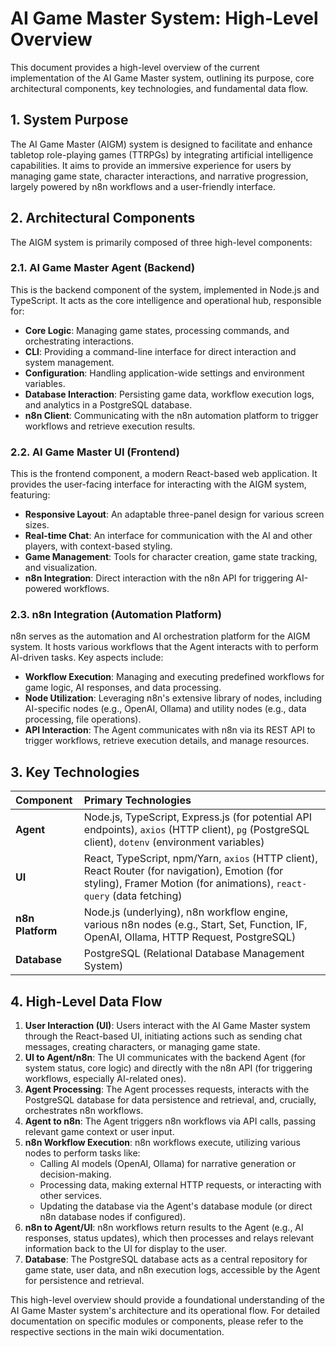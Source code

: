 # AI Game Master System: High-Level Overview

This document provides a high-level overview of the current implementation of the AI Game Master system, outlining its purpose, core architectural components, key technologies, and fundamental data flow.

## 1. System Purpose

The AI Game Master (AIGM) system is designed to facilitate and enhance tabletop role-playing games (TTRPGs) by integrating artificial intelligence capabilities. It aims to provide an immersive experience for users by managing game state, character interactions, and narrative progression, largely powered by n8n workflows and a user-friendly interface.

## 2. Architectural Components

The AIGM system is primarily composed of three high-level components:

### 2.1. AI Game Master Agent (Backend)

This is the backend component of the system, implemented in Node.js and TypeScript. It acts as the core intelligence and operational hub, responsible for:

*   **Core Logic**: Managing game states, processing commands, and orchestrating interactions.
*   **CLI**: Providing a command-line interface for direct interaction and system management.
*   **Configuration**: Handling application-wide settings and environment variables.
*   **Database Interaction**: Persisting game data, workflow execution logs, and analytics in a PostgreSQL database.
*   **n8n Client**: Communicating with the n8n automation platform to trigger workflows and retrieve execution results.

### 2.2. AI Game Master UI (Frontend)

This is the frontend component, a modern React-based web application. It provides the user-facing interface for interacting with the AIGM system, featuring:

*   **Responsive Layout**: An adaptable three-panel design for various screen sizes.
*   **Real-time Chat**: An interface for communication with the AI and other players, with context-based styling.
*   **Game Management**: Tools for character creation, game state tracking, and visualization.
*   **n8n Integration**: Direct interaction with the n8n API for triggering AI-powered workflows.

### 2.3. n8n Integration (Automation Platform)

n8n serves as the automation and AI orchestration platform for the AIGM system. It hosts various workflows that the Agent interacts with to perform AI-driven tasks. Key aspects include:

*   **Workflow Execution**: Managing and executing predefined workflows for game logic, AI responses, and data processing.
*   **Node Utilization**: Leveraging n8n's extensive library of nodes, including AI-specific nodes (e.g., OpenAI, Ollama) and utility nodes (e.g., data processing, file operations).
*   **API Interaction**: The Agent communicates with n8n via its REST API to trigger workflows, retrieve execution details, and manage resources.

## 3. Key Technologies

| Component        | Primary Technologies                                                                                                                                                                      |
| :--------------- | :---------------------------------------------------------------------------------------------------------------------------------------------------------------------------------------- |
| **Agent**        | Node.js, TypeScript, Express.js (for potential API endpoints), `axios` (HTTP client), `pg` (PostgreSQL client), `dotenv` (environment variables)                                             |
| **UI**           | React, TypeScript, npm/Yarn, `axios` (HTTP client), React Router (for navigation), Emotion (for styling), Framer Motion (for animations), `react-query` (data fetching)                          |
| **n8n Platform** | Node.js (underlying), n8n workflow engine, various n8n nodes (e.g., Start, Set, Function, IF, OpenAI, Ollama, HTTP Request, PostgreSQL)                                                        |
| **Database**     | PostgreSQL (Relational Database Management System)                                                                                                                                        |

## 4. High-Level Data Flow

1.  **User Interaction (UI)**: Users interact with the AI Game Master system through the React-based UI, initiating actions such as sending chat messages, creating characters, or managing game state.
2.  **UI to Agent/n8n**: The UI communicates with the backend Agent (for system status, core logic) and directly with the n8n API (for triggering workflows, especially AI-related ones).
3.  **Agent Processing**: The Agent processes requests, interacts with the PostgreSQL database for data persistence and retrieval, and, crucially, orchestrates n8n workflows.
4.  **Agent to n8n**: The Agent triggers n8n workflows via API calls, passing relevant game context or user input.
5.  **n8n Workflow Execution**: n8n workflows execute, utilizing various nodes to perform tasks like:
    *   Calling AI models (OpenAI, Ollama) for narrative generation or decision-making.
    *   Processing data, making external HTTP requests, or interacting with other services.
    *   Updating the database via the Agent's database module (or direct n8n database nodes if configured).
6.  **n8n to Agent/UI**: n8n workflows return results to the Agent (e.g., AI responses, status updates), which then processes and relays relevant information back to the UI for display to the user.
7.  **Database**: The PostgreSQL database acts as a central repository for game state, user data, and n8n execution logs, accessible by the Agent for persistence and retrieval.

This high-level overview should provide a foundational understanding of the AI Game Master system's architecture and its operational flow. For detailed documentation on specific modules or components, please refer to the respective sections in the main wiki documentation. 